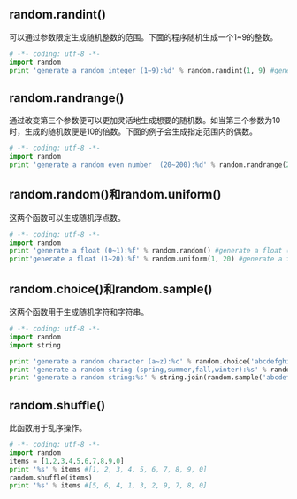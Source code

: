 ## random.randint()
可以通过参数限定生成随机整数的范围。下面的程序随机生成一个1~9的整数。

```python
# -*- coding: utf-8 -*-
import random
print 'generate a random integer (1~9):%d' % random.randint(1, 9) #generate a random integer (1~9):3
```

## random.randrange()
通过改变第三个参数便可以更加灵活地生成想要的随机数。如当第三个参数为10时，生成的随机数便是10的倍数。下面的例子会生成指定范围内的偶数。

```python
# -*- coding: utf-8 -*-
import random
print 'generate a random even number  (20~200):%d' % random.randrange(20, 201, 2) #generate a random even number  (20~200):44
```

## random.random()和random.uniform()
这两个函数可以生成随机浮点数。

```python
# -*- coding: utf-8 -*-
import random
print 'generate a float (0~1):%f' % random.random() #generate a float (0~1):0.941344
print'generate a float (1~20):%f' % random.uniform(1, 20) #generate a float (1~20):15.957946
```

## random.choice()和random.sample()
这两个函数用于生成随机字符和字符串。

```python
# -*- coding: utf-8 -*-
import random
import string

print 'generate a random character (a~z):%c' % random.choice('abcdefghijklmopqrstuvwxyz') #generate a random character (a~z):k
print 'generate a random string (spring,summer,fall,winter):%s' % random.choice(['spring', 'summer', 'fall', 'winter']) #generate a random string (spring,summer,fall,winter):fall
print 'generate a random string:%s' % string.join(random.sample('abcdefghijklmopqrstuvwxyz', 4), '') #generate a random string:oegu
```

## random.shuffle()
此函数用于乱序操作。

```python
# -*- coding: utf-8 -*-
import random
items = [1,2,3,4,5,6,7,8,9,0]
print '%s' % items #[1, 2, 3, 4, 5, 6, 7, 8, 9, 0]
random.shuffle(items)
print '%s' % items #[5, 6, 4, 1, 3, 2, 9, 7, 8, 0]
```
